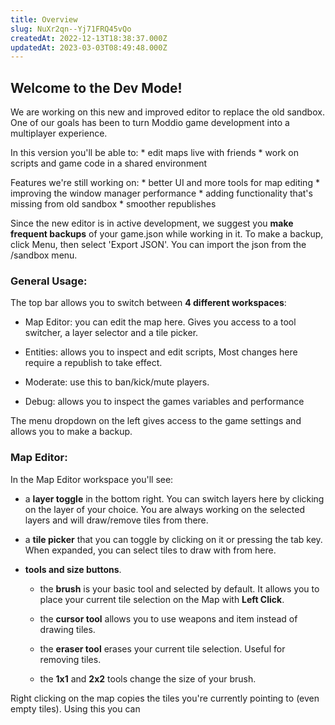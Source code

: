 ```yaml
---
title: Overview
slug: NuXr2qn--Yj71FRQ45vQo
createdAt: 2022-12-13T18:38:37.000Z
updatedAt: 2023-03-03T08:49:48.000Z
---
```


## Welcome to the Dev Mode!

We are working on this new and improved editor to replace the old sandbox. One of our goals has been to turn Moddio game development into a multiplayer experience.

In this version you'll be able to:
\* edit maps live with friends
\* work on scripts and game code in a shared environment

Features we're still working on:
\* better UI and more tools for map editing
\* improving the window manager performance
\* adding functionality that's missing from old sandbox
\* smoother republishes

Since the new editor is in active development, we suggest you **make frequent backups** of your game.json while working in it. To make a backup, click Menu, then select 'Export JSON'. You can import the json from the /sandbox menu.

### General Usage:

The top bar allows you to switch between **4 different workspaces**:

*   Map Editor: you can edit the map here. Gives you access to a tool switcher, a layer selector and a tile picker.

*   Entities: allows you to inspect and edit scripts, Most changes here require a republish to take effect.

*   Moderate: use this to ban/kick/mute players.

*   Debug: allows you to inspect the games variables and performance

The menu dropdown on the left gives access to the game settings and allows you to make a backup.

### Map Editor:

In the Map Editor workspace you'll see:

*   a **layer toggle** in the bottom right. You can switch layers here by clicking on the layer of your choice. You are always working on the selected layers and will draw/remove tiles from there.

*   a **tile picker** that you can toggle by clicking on it or pressing the tab key. When expanded, you can select tiles to draw with from here.

*   **tools and size buttons**.
    *   the **brush** is your basic tool and selected by default. It allows you to place your current tile selection on the Map with **Left Click**.

    *   the **cursor tool** allows you to use weapons and item instead of drawing tiles.

    *   the **eraser tool** erases your current tile selection. Useful for removing tiles.

    *   the **1x1** and **2x2** tools change the size of your brush.

Right clicking on the map copies the tiles you're currently pointing to (even empty tiles). Using this you can

